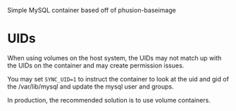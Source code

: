 Simple MySQL container based off of phusion-baseimage

UIDs
====================
When using volumes on the host system, the UIDs may not match up with the UIDs on the container and may create permission issues.

You may set `SYNC_UID=1` to instruct the container to look at the uid and gid of the /var/lib/mysql and update the mysql user and groups.

In production, the recommended solution is to use volume containers.
